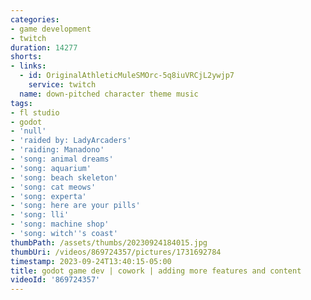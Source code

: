 ```yaml
---
categories:
- game development
- twitch
duration: 14277
shorts:
- links:
  - id: OriginalAthleticMuleSMOrc-5q8iuVRCjL2ywjp7
    service: twitch
  name: down-pitched character theme music
tags:
- fl studio
- godot
- 'null'
- 'raided by: LadyArcaders'
- 'raiding: Manadono'
- 'song: animal dreams'
- 'song: aquarium'
- 'song: beach skeleton'
- 'song: cat meows'
- 'song: experta'
- 'song: here are your pills'
- 'song: lli'
- 'song: machine shop'
- 'song: witch''s coast'
thumbPath: /assets/thumbs/20230924184015.jpg
thumbUri: /videos/869724357/pictures/1731692784
timestamp: 2023-09-24T13:40:15-05:00
title: godot game dev | cowork | adding more features and content
videoId: '869724357'
---
```

